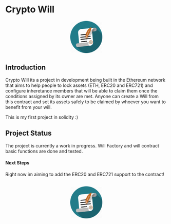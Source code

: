# Crypto Will
<p align="center">
  <img 
    width="100"
    height="100"
    src="./public/will.png?raw=true"
  >
</p>

##  Introduction

Crypto Will its a project in development being built in the Ethereum network that aims to help people to lock assets (ETH, ERC20 and ERC721) and configure inheretance members that will be able to claim them once the conditions assigned by its owner are met.
Anyone can create a Will from this contract and set its assets safely to be claimed by whoever you want to benefit from your will.

This is my first project in solidity :)

## Project Status 

The project is currently a work in progress. Will Factory and will contract basic functions are done and tested.

#### Next Steps

Right now im aiming to add the ERC20 and ERC721 support to the contract! 


##   

<p align="center">
  <img 
    width="100"
    height="100"
    src="./public/will.png?raw=true"
  >
</p>